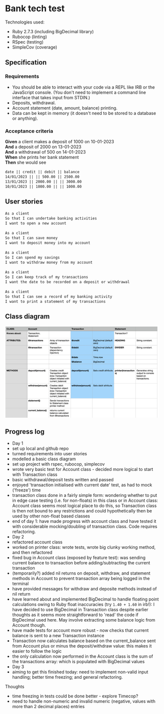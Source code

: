 # Bank tech test

Technologies used:

- Ruby 2.7.3 (including BigDecimal library)
- Rubocop (linting)
- RSpec (testing)
- SimpleCov (coverage)

## Specification

### Requirements

- You should be able to interact with your code via a REPL like IRB or the JavaScript console. (You don't need to implement a command line interface that takes input from STDIN.)
- Deposits, withdrawal.
- Account statement (date, amount, balance) printing.
- Data can be kept in memory (it doesn't need to be stored to a database or anything).

### Acceptance criteria

**Given** a client makes a deposit of 1000 on 10-01-2023  
**And** a deposit of 2000 on 13-01-2023  
**And** a withdrawal of 500 on 14-01-2023  
**When** she prints her bank statement  
**Then** she would see

```
date || credit || debit || balance
14/01/2023 || || 500.00 || 2500.00
13/01/2023 || 2000.00 || || 3000.00
10/01/2023 || 1000.00 || || 1000.00
```

## User stories

```
As a client
So that I can undertake banking activities
I want to open a new account

As a client
So that I can save money
I want to deposit money into my account

As a client
So I can spend my savings
I want to withdraw money from my account

As a client
So I can keep track of my transactions
I want the date to be recorded on a deposit or withdrawal

As a client
So that I can see a record of my banking activity
I want to print a statement of my transactions
```

## Class diagram

![Class diagram](plan.png)

## Progress log

- Day 1
- set up local and github repo
- turned requirements into user stories
- modelled a basic class diagram
- set up project with rspec, rubocop, simplecov
- wrote very basic test for Account class - decided more logical to start with Transaction class
- basic withdrawal/deposit tests written and passed
- enjoyed 'transaction initialised with current date' test, as had to mock ('freeze') time
- transaction class done in a fairly simple form: wondering whether to put in edge case testing (i.e. for non-floats) in this class or in Account class: Account class seems most logical place to do this, so Transaction class is then not bound to any restrictions and could hypothetically then be used by other non-float based classes
- end of day 1: have made progress with account class and have tested it with considerable mocking/doubling of transaction class. Code requires refactoring.
- Day 2
- refactored account class
- worked on printer class: wrote tests, wrote big clunky working method, and then refactored
- fixed bug in Account class (exposed by feature test): was sending current balance to transaction before adding/subtracting the current transaction
- (temporarily?) added nil returns on deposit, withdraw, and statement methods in Account to prevent transaction array being logged in the terminal
- have provided messages for withdraw and deposite methods instead of nil return
- have learned about and implemented BigDecimal to handle floating point calculations owing to Ruby float inaccuracies (try `1.40 + 1.60` in irb!): I have decided to use BigDecimal in Transaction class despite earlier thoughts as it seems more straightforward to 'read' the code if BigDecimal used here. May involve extracting some balance logic from Account though.
- have made tests for account more robust - now checks that current balance is sent to a new Transaction instance
- Transaction now calculates balance based on the current_balance sent from Account plus or minus the deposit/withdraw value: this makes it easier to follow the logic
- the only calculation now performed in the Account class is the sum of the transactions array: which is populated with BigDecimal values
- Day 3
- aiming to get this finished today: need to implement non-valid input handling; better time freezing; and general refactoring.

Thoughts

- time freezing in tests could be done better - explore Timecop?
- need to handle non-numeric and invalid numeric (negative, values with more than 2 decimal places) entries
